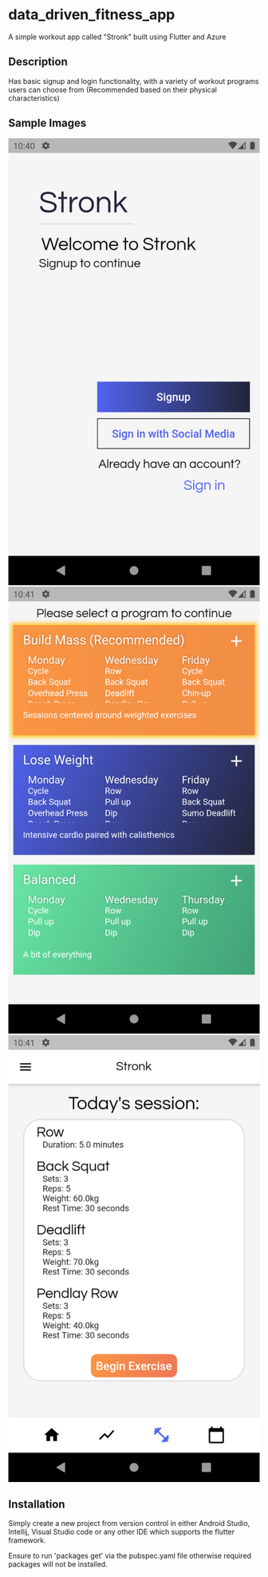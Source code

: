 # data_driven_fitness_app
A simple workout app called "Stronk" built using Flutter and Azure

## Description
Has basic signup and login functionality, with a variety of workout programs users can choose from (Recommended based on their physical characteristics)

## Sample Images
![Home screen](/images/homescreen.png)
![Program selection screen](/images/programscreen.png)
![Workout overview screen](/images/workoutscreen.png)

## Installation
Simply create a new project from version control in either Android Studio, Intellij, Visual Studio code or any other IDE which supports the flutter framework.

Ensure to run 'packages get' via the pubspec.yaml file otherwise required packages will not be installed.
